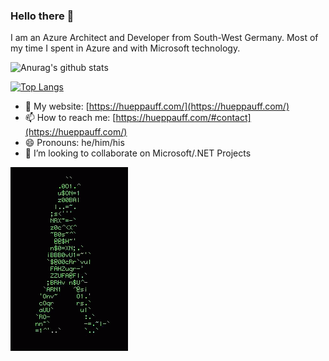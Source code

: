 ### Hello there 👋

I am an Azure Architect and Developer from South-West Germany.
Most of my time I spent in Azure and with Microsoft technology.


![Anurag's github stats](https://github-readme-stats.vercel.app/api?username=jhueppauff&show_icons=true&theme=synthwave)

[![Top Langs](https://github-readme-stats.vercel.app/api/top-langs/?username=jhueppauff&layout=compact&hide=jupyter%20notebook)](https://github.com/anuraghazra/github-readme-stats)

- 💬 My website: [https://hueppauff.com/](https://hueppauff.com/)
- 📫 How to reach me: [https://hueppauff.com/#contact](https://hueppauff.com/)
- 😄 Pronouns: he/him/his
- 👯 I’m looking to collaborate on Microsoft/.NET Projects

<!--
**jhueppauff/jhueppauff** is a ✨ _special_ ✨ repository because its `README.md` (this file) appears on your GitHub profile.

Here are some ideas to get you started:

- 🔭 I’m currently working on ...
- 🌱 I’m currently learning ...
- 👯 I’m looking to collaborate on ...
- 🤔 I’m looking for help with ...
- 💬 Ask me about ...
- 📫 How to reach me: ...
- 😄 Pronouns: ...
- ⚡ Fun fact: ...
-->



![Image of walking code](./codewalk.gif)
